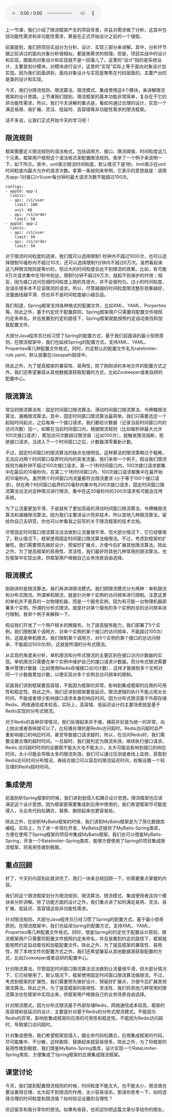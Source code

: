 <audio title="91 _ 项目实战一：设计实现一个支持各种算法的限流框架（设计）" src="https://static001.geekbang.org/resource/audio/d0/71/d018ed6b91e0ba93989da935c5730271.mp3" controls="controls"></audio> 
<p>上一节课，我们介绍了限流框架产生的项目背景，并且对需求做了分析，这其中包括功能性需求和非功能性需求，算是在正式开始设计之前的一个铺垫。</p><p>前面提到，我们把项目实战分为分析、设计、实现三部分来讲解。其中，分析环节跟之前讲过的面向对象分析很相似，都是做需求的梳理。但是，项目实战中的设计和实现，跟面向对象设计和实现就不是一回事儿了。这里的“设计”指的是系统设计，主要是划分模块，对模块进行设计。这里的“实现”实际上等于面向对象设计加实现。因为我们前面讲到，面向对象设计与实现是聚焦在代码层面的，主要产出的是类的设计和实现。</p><p>今天，我们分限流规则、限流算法、限流模式、集成使用这4个模块，来讲解限流框架的设计思路。上节课我们提到，限流框架的基本功能非常简单，复杂在于它的非功能性需求，所以，我们今天讲解的重点是，看如何通过合理的设计，实现一个满足易用、易扩展、灵活、低延时、高容错等非功能性需求的限流框架。</p><p>话不多说，让我们正式开始今天的学习吧！</p><h2>限流规则</h2><p>框架需要定义限流规则的语法格式，包括调用方、接口、限流阈值、时间粒度这几个元素。框架用户按照这个语法格式来配置限流规则。我举了一个例子来说明一下，如下所示。其中，unit表示限流时间粒度，默认情况下是1秒。limit表示在unit时间粒度内最大允许的请求次数。拿第一条规则来举例，它表示的意思就是：调用方app-1对接口/v1/user每分钟的最大请求次数不能超过100次。</p><!-- [[[read_end]]] --><pre><code>configs:
- appId: app-1
  limits:
  - api: /v1/user
    limit: 100
    unit：60
  - api: /v1/order
    limit: 50
- appId: app-2
  limits:
  - api: /v1/user
    limit: 50
  - api: /v1/order
    limit: 50
</code></pre><p>对于限流时间粒度的选择，我们既可以选择限制1 秒钟内不超过1000次，也可以选择限制10毫秒内不超过10次，还可以选择限制1分钟内不超过6万次。虽然看起来这几种限流规则是等价的，但过大的时间粒度会达不到限流的效果。比如，有可能6万次请求集中在1秒中到达，限制1分钟不超过6万次，就起不到保护的作用；相反，因为接口访问在细时间粒度上随机性很大，并不会很均匀。过小的时间粒度，会误杀很多本不应该限流的请求。所以，尽管越细的时间粒度限流整形效果越好，流量曲线越平滑，但也并不是时间粒度越小越合适。</p><p>我们知道，Spring框架支持各种格式的配置文件，比如XML、YAML、Porperties等。除此之外，基于约定优于配置原则，Spring框架用户只需要将配置文件按照约定来命名，并且放置到约定的路径下，Spring框架就能按照约定自动查找和加载配置文件。</p><p>大部分Java程序员已经习惯了Spring的配置方式，基于我们前面讲的最小惊奇原则，在限流框架中，我们也延续Spring的配置方式，支持XML、YAML、Properties等几种配置文件格式，同时，约定默认的配置文件名为ratelimiter-rule.yaml，默认放置在classpath路径中。</p><p>除此之外，为了提高框架的兼容性、易用性，除了刚刚讲的本地文件的配置方式之外，我们还希望兼容从其他数据源获取配置的方式，比如Zookeeper或者自研的配置中心。</p><h2>限流算法</h2><p>常见的限流算法有：固定时间窗口限流算法、滑动时间窗口限流算法、令牌桶限流算法、漏桶限流算法。其中，固定时间窗口限流算法最简单。我们只需要选定一个起始时间起点，之后每来一个接口请求，我们都给计数器（记录当前时间窗口内的访问次数）加一，如果在当前时间窗口内，根据限流规则（比如每秒钟最大允许100次接口请求），累加访问次数超过限流值（比如100次），就触发限流熔断，拒绝接口请求。当进入下一个时间窗口之后，计数器清零重新计数。</p><p>不过，固定时间窗口的限流算法的缺点也很明显。这种算法的限流策略过于粗略，无法应对两个时间窗口临界时间内的突发流量。我们来举一个例子。假设我们限流规则为每秒钟不超过100次接口请求。第一个1秒时间窗口内，100次接口请求都集中在最后的10毫秒内，在第二个1秒时间窗口内，100次接口请求都集中在最开始的10毫秒内。虽然两个时间窗口内流量都符合限流要求 (小于等于100个接口请求)，但在两个时间窗口临界的20毫秒内集中有200次接口请求，固定时间窗口限流算法没法对这种情况进行限流，集中在这20毫秒内的200次请求有可能会压垮系统。</p><p>为了让流量更加平滑，于是就有了更加高级的滑动时间窗口限流算法、令牌桶限流算法和漏桶限流算法。因为我们主要讲设计而非技术，所以其他几种限流算法，留给你自己去研究，你也可以参看我之前写的关于限流框架的技术文档。</p><p>尽管固定时间窗口限流算法没法做到让流量很平滑，但大部分情况下，它已经够用了。默认情况下，框架使用固定时间窗口限流算法做限流。不过，考虑到框架的扩展性，我们需要预先做好设计，预留好扩展点，方便今后扩展其他限流算法。除此之外，为了提高框架的易用性、灵活性，我们最好将其他几种常用的限流算法，也在框架中实现出来，供框架用户根据自己业务场景自由选择。</p><h2>限流模式</h2><p>刚刚讲的是限流算法，我们再讲讲限流模式。我们把限流模式分为两种：单机限流和分布式限流。所谓单机限流，就是针对单个实例的访问频率进行限制。注意这里的单机并不是真的一台物理机器，而是一个服务实例，因为有可能一台物理机器部署多个实例。所谓的分布式限流，就是针对某个服务的多个实例的总的访问频率进行限制。我举个例子来解释一下。</p><p>假设我们开发了一个用户相关的微服务，为了提高服务能力，我们部署了5个实例。我们限制某个调用方，对单个实例的某个接口的访问频率，不能超过100次/秒。这就是单机限流。我们限制某个调用方，对5个实例的某个接口的总访问频率，不能超过500次/秒。这就是所谓的分布式限流。</p><p>从实现的角度来分析，单机限流和分布式限流的主要区别在接口访问计数器的实现。单机限流只需要在单个实例中维护自己的接口请求计数器。而分布式限流需要集中管理计数器（比如使用Redis存储接口访问计数），这样才能做到多个实例对同一个计数器累加计数，以便实现对多个实例总访问频率的限制。</p><p>前面我们讲到框架要高容错，不能因为框架的异常，影响到集成框架的应用的可用性和稳定性。除此之外，我们还讲到框架要低延迟。限流逻辑的执行不能占用太长时间，不能或者很少影响接口请求本身的响应时间。因为分布式限流基于外部存储Redis，网络通信成本较高，实际上，高容错、低延迟设计的主要场景就是基于Redis实现的分布式限流。</p><p>对于Redis的各种异常情况，我们处理起来并不难，捕获并封装为统一的异常，向上抛出或者吞掉就可以了。比较难处理的是Redis访问超时。Redis访问超时会严重影响接口的响应时间，甚至导致接口请求超时。所以，在访问Redis时，我们需要设置合理的超时时间。一旦超时，我们就判定为限流失效，继续执行接口请求。Redis 访问超时时间的设置既不能太大也不能太小，太大可能会影响到接口的响应时间，太小可能会导致太多的限流失效。我们可以通过压测或者线上监控，获取到Redis访问时间分布情况，再结合接口可以容忍的限流延迟时间，权衡设置一个较合理的Redis超时时间。</p><h2>集成使用</h2><p>前面剖析Spring框架的时候，我们讲到低侵入松耦合设计思想。限流框架也应该满足这个设计思想。因为框架是需要集成到应用中使用的，我们希望框架尽可能低侵入，与业务代码松耦合，替换、删除起来也更容易些。</p><p>除此之外，在剖析MyBatis框架的时候，我们讲到MyBatis框架是为了简化数据库编程。实际上，为了进一步简化开发，MyBatis还提供了MyBatis-Spring类库，方便在使用了Spring框架的项目中集成MyBatis框架。我们也可以借鉴MyBatis-Spring，开发一个Ratelimiter-Spring类库，能够方便使用了Spring的项目集成限流框架，将易用性做到极致。</p><h2>重点回顾</h2><p>好了，今天的内容到此就讲完了。我们一块来总结回顾一下，你需要重点掌握的内容。</p><p>我们将这个限流框架划分为限流规则、限流算法、限流模式、集成使用者这四个模块来分析讲解。除了功能方面的设计之外，我们重点讲了如何满足易用、灵活、易扩展、低延迟、高容错这些非功能性需求。</p><p>针对限流规则，大部分Java程序员已经习惯了Spring的配置方式。基于最小惊奇原则，在限流框架中，我们也延续Spring的配置方式，支持XML、YAML、Properties等几种配置文件格式。同时，借鉴Spring的约定优于配置设计原则，限流框架用户只需要将配置文件按照约定来命名，并且放置到约定的路径下，框架就能按照约定自动查找和加载配置文件。除此之外，为了提高框架的兼容性、易用性，除了本地文件的配置方式之外，我们还希望兼容从其他数据源获取配置的方式，比如Zookeeper或者自研的配置中心。</p><p>针对限流算法，尽管固定时间窗口限流算法没法做到让流量很平滑，但大部分情况下，它已经够用了。默认情况下，框架使用固定时间窗口限流算法做限流。不过，考虑到框架的扩展性，我们需要预先做好设计，预留好扩展点，方便今后扩展其他限流算法。除此之外，为了提高框架的易用性、灵活性，我们将其他几种常用的限流算法也在框架中实现出来，供框架用户根据自己的业务场景自由选择。</p><p>针对限流模式，因为分布式限流基于外部存储Redis，网络通信成本较高，框架的高容错和低延迟的设计，主要是针对基于Redis的分布式限流模式。不能因为Redis的异常，影响到集成框架的应用的可用性和稳定性。不能因为Redis访问超时，导致接口访问超时。</p><p>针对集成使用，我们希望框架低侵入，跟业务代码松耦合。应用集成框架的代码，尽可能集中、不分散，这样删除、替换起来就容易很多。除此之外，为了将框架的易用性做到极致，我们借鉴MyBatis-Spring类库，设计实现一个RateLimiter-Spring类库，方便集成了Spring框架的应用集成限流框架。</p><h2>课堂讨论</h2><p>今天，我们提到配置限流规则的时候，时间粒度不能太大，也不能太小，限流值也要设置得合理，太大起不到限流的作用，太小容易误杀。那请你思考一下，如何选择合理的时间粒度和限流值？如何验证设置的合理性？</p><p>欢迎留言和我分享你的想法。如果有收获，也欢迎你把这篇文章分享给你的朋友。</p>